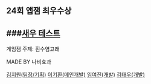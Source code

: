 ## 24회 앱잼 최우수상

###[새우 테스트](https://drive.google.com/file/d/1hdbg8M9qLed5-zqKN5IOU2tZUc8u0sY1/view)
------------------

게임잼 주제: 흰수염고래


MADE BY 나비효과

[김지원(팀장/기획)](https://github.com/jscom-common) [이기환(메인개발)](https://github.com/LeeKiHwan) [임여진(개발)](https://github.com/ye0jin) [김태우(개발)](https://github.com/taeng0720)
